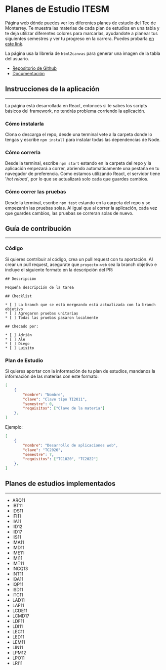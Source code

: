 # Planes de Estudio ITESM

Página web dónde puedes ver los diferentes planes de estudio del Tec de Monterrey. Te muestra las materias de cada plan de estudios en una tabla y te deja utilizar diferentes colores para marcarlas, ayudandote a planear tus siguientes semestres y ver tu progreso en la carrera. Puedes probarla [en este link](https://luispc111.github.io/PlanesDeEstudio/).

La página usa la libreria de `html2canvas` para generar una imagen de la tabla del usuario.
- [Repositorio de Github](https://github.com/niklasvh/html2canvas)
- [Documentación](https://html2canvas.hertzen.com/)

## Instrucciones de la aplicación
---

La página está desarrollada en React, entonces si te sabes los scripts básicos del framework, no tendrás problema corriendo la aplicación.

### __Cómo instalarla__

Clona o descarga el repo, desde una terminal vete a la carpeta donde lo tengas y escribe `npm install` para instalar todas las dependencias de Node.

### __Cómo correrla__

Desde la terminal, escribe `npm start` estando en la carpeta del repo y la aplicación empezará a correr, abriendo automaticamente una pestaña en tu navegador de preferencia. Como estamos utilizando React, el servidor tiene '_hot reload_', por lo que se actualizará solo cada que guardes cambios.

### __Cómo correr las pruebas__

Desde la terminal, escribe `npm test` estando en la carpeta del repo y se empezarán las pruebas solas. Al igual que al correr la aplicación, cada vez que guardes cambios, las pruebas se correran solas de nuevo.

## Guía de contribución
---

### __Código__

Si quieres contribuir al código, crea un pull request con tu aportación. Al crear un pull request, asegurate que `proyecto-web` sea la branch objetivo e incluye el siguiente formato en la descripción del PR:

```
## Descripción

Pequeña descripción de la tarea

## Checklist

* [ ] La branch que se está mergeando está actualizada con la branch objetivo
* [ ] Agregaron pruebas unitarias
* [ ] Todas las pruebas pasaron localmente

## Checado por:

* [ ] Adrián
* [ ] Ale
* [ ] Diego
* [ ] Luisito
```

### __Plan de Estudio__

Si quieres aportar con la información de tu plan de estudios, mandanos la información de las materias con este formato:

```json
[
    {
        "nombre": "Nombre",
        "clave": "Clave tipo TI2011",
        "semestre": 0,
        "requisitos": ["Clave de la materia"]
    },
]
```

Ejemplo:
```json
[
    {
        "nombre": "Desarrollo de aplicaciones web",
        "clave": "TC2026",
        "semestre": 7,
        "requisitos": ["TC1020", "TC2022"]
    },
]
```

## Planes de estudios implementados
---
- ARQ11
- IBT11
- IDS11
- IFI11
- IIA11
- IID12
- IID17
- IIS11
- IMA11
- IMD11
- IME11
- IMI11
- IMT11
- INCQ13
- INT11
- IQA11
- IQP11
- ISD11
- ITC11
- LAD11
- LAF11
- LCDE11
- LCMD17
- LDF11
- LDI11
- LEC11
- LED11
- LEM11
- LIN11
- LPM12
- LPO11
- LRI11
